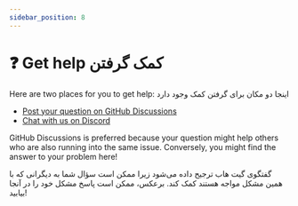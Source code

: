 ```yaml
---
sidebar_position: 8
---
```


# ❓ Get help کمک گرفتن
Here are two places for you to get help: اینجا دو مکان برای گرفتن کمک وجود دارد

- [Post your question on GitHub Discussions](https://github.com/orgs/taikoxyz/discussions/new?category=questions)
- [Chat with us on Discord](https://discord.gg/taikoxyz)

GitHub Discussions is preferred because your question might help others who are also running into the same issue. Conversely, you might find the answer to your problem here!

گفتگوی گیت هاب ترجیح داده می‌شود زیرا ممکن است سؤال شما به دیگرانی که با همین مشکل مواجه هستند کمک کند. برعکس، ممکن است پاسخ مشکل خود را در آنجا بیابید!
